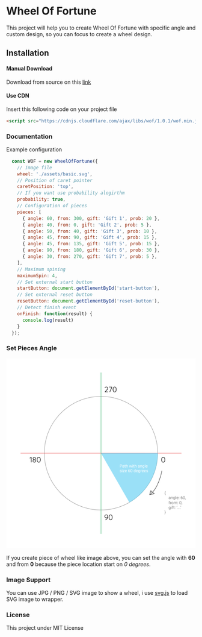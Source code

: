 # Wheel Of Fortune

This project will help you to create Wheel Of Fortune with specific angle and custom design, so you can focus to create a wheel design.

## Installation

#### Manual Download 

Download from source on this [link](https://github.com/muhibbudins/wheel-of-fortune/tree/master/lib)

#### Use CDN

Insert this following code on your project file

```html
<script src="https://cdnjs.cloudflare.com/ajax/libs/wof/1.0.1/wof.min.js"></script>
```

### Documentation

Example configuration

```js
  const WOF = new WheelOfFortune({
    // Image file
    wheel: './assets/basic.svg',
    // Position of caret pointer
    caretPosition: 'top',
    // If you want use probability alogirthm
    probability: true,
    // Configuration of pieces
    pieces: [
      { angle: 60, from: 300, gift: 'Gift 1', prob: 20 },
      { angle: 40, from: 0, gift: 'Gift 2', prob: 5 },
      { angle: 50, from: 40, gift: 'Gift 3', prob: 10 },
      { angle: 45, from: 90, gift: 'Gift 4', prob: 15 },
      { angle: 45, from: 135, gift: 'Gift 5', prob: 15 },
      { angle: 90, from: 180, gift: 'Gift 6', prob: 30 },
      { angle: 30, from: 270, gift: 'Gift 7', prob: 5 },
    ],
    // Maximum spining
    maximumSpin: 4,
    // Set external start button
    startButton: document.getElementById('start-button'),
    // Set external reset button
    resetButton: document.getElementById('reset-button'),
    // Detect finish event
    onFinish: function(result) {
      console.log(result)
    }
  });
```

### Set Pieces Angle

![Example](example/assets/example.png)

If you create piece of wheel like image above, you can set the angle with **60** and from **0** because the piece location start on *0 degrees*.

### Image Support

You can use JPG / PNG / SVG image to show a wheel, i use [svg.js](http://svgjs.com/) to load SVG image to wrapper.

### License

This project under MIT License
